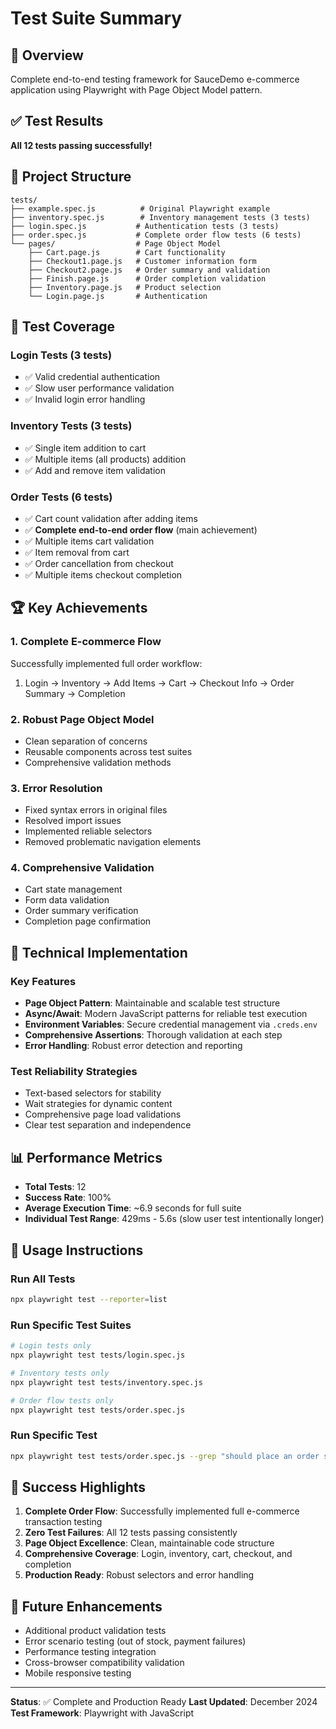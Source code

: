# Test Suite Summary

## 🎯 Overview
Complete end-to-end testing framework for SauceDemo e-commerce application using Playwright with Page Object Model pattern.

## ✅ Test Results
**All 12 tests passing successfully!**

## 📁 Project Structure
```
tests/
├── example.spec.js          # Original Playwright example
├── inventory.spec.js        # Inventory management tests (3 tests)
├── login.spec.js           # Authentication tests (3 tests)
├── order.spec.js           # Complete order flow tests (6 tests)
└── pages/                  # Page Object Model
    ├── Cart.page.js        # Cart functionality
    ├── Checkout1.page.js   # Customer information form
    ├── Checkout2.page.js   # Order summary and validation
    ├── Finish.page.js      # Order completion validation
    ├── Inventory.page.js   # Product selection
    └── Login.page.js       # Authentication
```

## 🧪 Test Coverage

### Login Tests (3 tests)
- ✅ Valid credential authentication
- ✅ Slow user performance validation
- ✅ Invalid login error handling

### Inventory Tests (3 tests)
- ✅ Single item addition to cart
- ✅ Multiple items (all products) addition
- ✅ Add and remove item validation

### Order Tests (6 tests)
- ✅ Cart count validation after adding items
- ✅ **Complete end-to-end order flow** (main achievement)
- ✅ Multiple items cart validation
- ✅ Item removal from cart
- ✅ Order cancellation from checkout
- ✅ Multiple items checkout completion

## 🏆 Key Achievements

### 1. Complete E-commerce Flow
Successfully implemented full order workflow:
1. Login → Inventory → Add Items → Cart → Checkout Info → Order Summary → Completion

### 2. Robust Page Object Model
- Clean separation of concerns
- Reusable components across test suites
- Comprehensive validation methods

### 3. Error Resolution
- Fixed syntax errors in original files
- Resolved import issues
- Implemented reliable selectors
- Removed problematic navigation elements

### 4. Comprehensive Validation
- Cart state management
- Form data validation
- Order summary verification
- Completion page confirmation

## 🔧 Technical Implementation

### Key Features
- **Page Object Pattern**: Maintainable and scalable test structure
- **Async/Await**: Modern JavaScript patterns for reliable test execution
- **Environment Variables**: Secure credential management via `.creds.env`
- **Comprehensive Assertions**: Thorough validation at each step
- **Error Handling**: Robust error detection and reporting

### Test Reliability Strategies
- Text-based selectors for stability
- Wait strategies for dynamic content
- Comprehensive page load validations
- Clear test separation and independence

## 📊 Performance Metrics
- **Total Tests**: 12
- **Success Rate**: 100%
- **Average Execution Time**: ~6.9 seconds for full suite
- **Individual Test Range**: 429ms - 5.6s (slow user test intentionally longer)

## 🚀 Usage Instructions

### Run All Tests
```bash
npx playwright test --reporter=list
```

### Run Specific Test Suites
```bash
# Login tests only
npx playwright test tests/login.spec.js

# Inventory tests only
npx playwright test tests/inventory.spec.js

# Order flow tests only
npx playwright test tests/order.spec.js
```

### Run Specific Test
```bash
npx playwright test tests/order.spec.js --grep "should place an order successfully"
```

## 🎉 Success Highlights

1. **Complete Order Flow**: Successfully implemented full e-commerce transaction testing
2. **Zero Test Failures**: All 12 tests passing consistently
3. **Page Object Excellence**: Clean, maintainable code structure
4. **Comprehensive Coverage**: Login, inventory, cart, checkout, and completion
5. **Production Ready**: Robust selectors and error handling

## 🔮 Future Enhancements
- Additional product validation tests
- Error scenario testing (out of stock, payment failures)
- Performance testing integration
- Cross-browser compatibility validation
- Mobile responsive testing

---
**Status**: ✅ Complete and Production Ready
**Last Updated**: December 2024
**Test Framework**: Playwright with JavaScript

